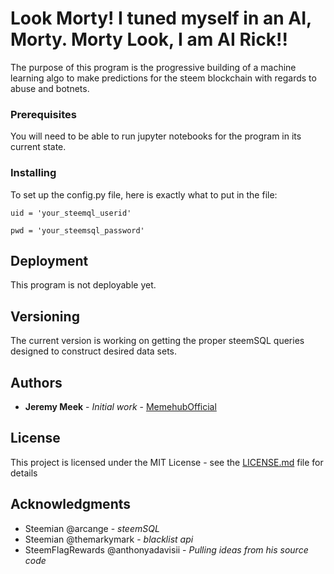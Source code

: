 # Look Morty! I tuned myself in an AI, Morty. Morty Look, I am AI Rick!!

The purpose of this program is the progressive building of a machine learning algo to make predictions for the steem blockchain with regards to abuse and botnets.

### Prerequisites

You will need to be able to run jupyter notebooks for the program in its current state.

### Installing

To set up the config.py file, here is exactly what to put in the file:

```
uid = 'your_steemql_userid'

pwd = 'your_steemsql_password'
```

## Deployment

This program is not deployable yet.

## Versioning

The current version is working on getting the proper steemSQL queries designed to construct desired data sets.

## Authors

* **Jeremy Meek** - *Initial work* - [MemehubOfficial](https://github.com/MemehubOfficial)

## License

This project is licensed under the MIT License - see the [LICENSE.md](LICENSE.md) file for details

## Acknowledgments

* Steemian @arcange - *steemSQL*
* Steemian @themarkymark - *blacklist api*
* SteemFlagRewards @anthonyadavisii - *Pulling ideas from his source code*